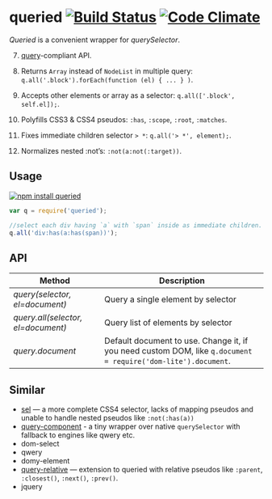 # queried [![Build Status](https://travis-ci.org/dfcreative/queried.svg?branch=master)](https://travis-ci.org/dfcreative/queried) [![Code Climate](https://codeclimate.com/github/dfcreative/queried/badges/gpa.svg)](https://codeclimate.com/github/dfcreative/queried)

_Queried_ is a convenient wrapper for _querySelector_.

7. [query](https://github.com/component/query)-compliant API.

3. Returns `Array` instead of `NodeList` in multiple query: `q.all('.block').forEach(function (el) { ... } )`.

7. Accepts other elements or array as a selector: `q.all(['.block', self.el]);`.

1. Polyfills CSS3 & CSS4 pseudos: `:has`, `:scope`, `:root`, `:matches`.

2. Fixes immediate children selector `> *`: `q.all('> *', element);`.

7. Normalizes nested :not’s: `:not(a:not(:target))`.


## Usage

[![npm install queried](https://nodei.co/npm/queried.png?mini=true)](https://npmjs.org/package/queried)


```js
var q = require('queried');

//select each div having `a` with `span` inside as immediate children.
q.all('div:has(a:has(span))');
```

## API

| Method | Description |
|---|---|
| _query(selector, el=document)_ | Query a single element by selector |
| _query.all(selector, el=document)_ | Query list of elements by selector |
| _query.document_ | Default document to use. Change it, if you need custom DOM, like `q.document = require('dom-lite').document`. |


## Similar

* [sel](https://github.com/amccollum/sel) — a more complete CSS4 selector, lacks of mapping pseudos and unable to handle nested pseudos like `:not(:has(a))`
* [query-component](http://npmjs.org/package/query-component) - a tiny wrapper over native `querySelector` with fallback to engines like qwery etc.
* dom-select
* qwery
* domy-element
* [query-relative](http://npmjs.org/package/query-relative) — extension to queried with relative pseudos like `:parent`, `:closest()`, `:next()`, `:prev()`.
* jquery